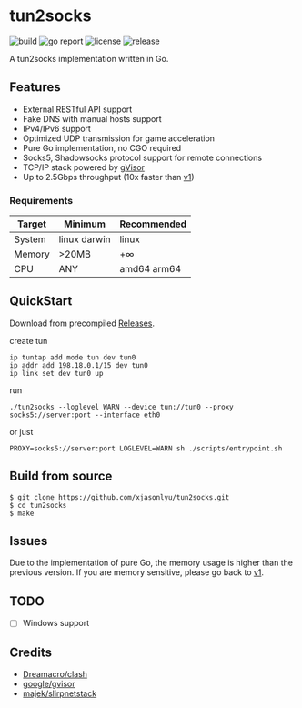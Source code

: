 # tun2socks

![build](https://img.shields.io/github/workflow/status/xjasonlyu/tun2socks/Go?style=flat-square)
![go report](https://goreportcard.com/badge/github.com/xjasonlyu/tun2socks?style=flat-square)
![license](https://img.shields.io/github/license/xjasonlyu/tun2socks?style=flat-square)
![release](https://img.shields.io/github/v/release/xjasonlyu/tun2socks.svg?include_prereleases&style=flat-square)

A tun2socks implementation written in Go.

## Features

- External RESTful API support
- Fake DNS with manual hosts support
- IPv4/IPv6 support
- Optimized UDP transmission for game acceleration
- Pure Go implementation, no CGO required
- Socks5, Shadowsocks protocol support for remote connections
- TCP/IP stack powered by [gVisor](https://github.com/google/gvisor)
- Up to 2.5Gbps throughput (10x faster than [v1](https://github.com/xjasonlyu/tun2socks/tree/v1))

### Requirements

| Target | Minimum | Recommended |
| --- | --- | --- |
| System | linux darwin | linux |
| Memory | >20MB | +∞ |
| CPU | ANY | amd64 arm64 |

## QuickStart

Download from precompiled [Releases](https://github.com/xjasonlyu/tun2socks/releases).

create tun

```shell script
ip tuntap add mode tun dev tun0
ip addr add 198.18.0.1/15 dev tun0
ip link set dev tun0 up
```

run

```shell script
./tun2socks --loglevel WARN --device tun://tun0 --proxy socks5://server:port --interface eth0
```

or just

```shell script
PROXY=socks5://server:port LOGLEVEL=WARN sh ./scripts/entrypoint.sh
```

## Build from source

```text
$ git clone https://github.com/xjasonlyu/tun2socks.git
$ cd tun2socks
$ make
```

## Issues

Due to the implementation of pure Go, the memory usage is higher than the previous version.
If you are memory sensitive, please go back to [v1](https://github.com/xjasonlyu/tun2socks/tree/v1).

## TODO

- [ ] Windows support

## Credits

- [Dreamacro/clash](https://github.com/Dreamacro/clash)
- [google/gvisor](https://github.com/google/gvisor)
- [majek/slirpnetstack](https://github.com/majek/slirpnetstack)
